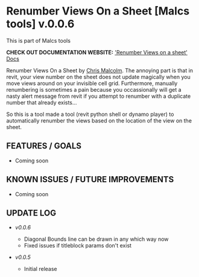 Renumber Views On a Sheet [Malcs tools]  v.0.0.6
=============

This is part of Malcs tools

**CHECK OUT DOCUMENTATION WEBSITE:**
['Renumber Views on a sheet' Docs](http://chris-malcolm.com/projects/malcstools/p/renumber-views-on-a-sheet)

Renumber Views On a Sheet by [Chris Malcolm](http://chris-malcolm.com). The annoying part is that in revit, your view number on the sheet does not update magically when you move views around on your invisible cell grid. Furthermore, manually renumbering is sometimes a pain because you occassionally will get a nasty alert message from revit if you attempt to renumber with a duplicate number that already exists...

So this is a tool made a tool (revit python shell or dynamo player) to automatically renumber the views based on the location of the view on the sheet. 


FEATURES / GOALS
----------------
- Coming soon


KNOWN ISSUES / FUTURE IMPROVEMENTS
-----------------------------------
- Coming soon


UPDATE LOG
----------

- *v0.0.6*
	- Diagonal Bounds line can be drawn in any which way now
	- Fixed issues if titleblock params don't exist

- *v0.0.5*
	- Initial release